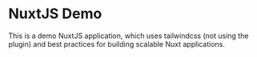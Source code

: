 # NuxtJS Demo

This is a demo NuxtJS application, which uses tailwindcss (not using the plugin) and best practices for building scalable Nuxt applications.

